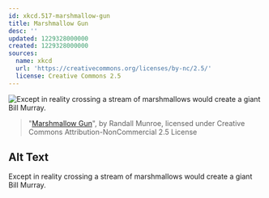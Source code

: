 ```yaml
---
id: xkcd.517-marshmallow-gun
title: Marshmallow Gun
desc: ''
updated: 1229328000000
created: 1229328000000
sources:
  name: xkcd
  url: 'https://creativecommons.org/licenses/by-nc/2.5/'
  license: Creative Commons 2.5
---
```

![Except in reality crossing a stream of marshmallows would create a giant Bill Murray.](https://imgs.xkcd.com/comics/marshmallow_gun.png)
> "[Marshmallow Gun](https://xkcd.com/517/)", by Randall Munroe, licensed under Creative Commons Attribution-NonCommercial 2.5 License

## Alt Text
Except in reality crossing a stream of marshmallows would create a giant Bill Murray.
